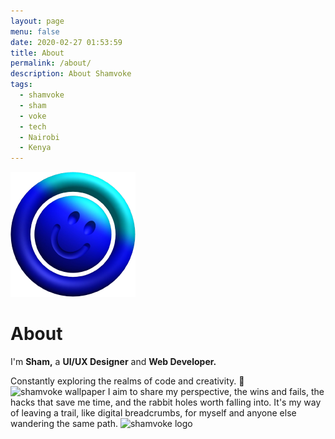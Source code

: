 ```yaml
---
layout: page
menu: false
date: 2020-02-27 01:53:59
title: About
permalink: /about/
description: About Shamvoke
tags:
  - shamvoke
  - sham
  - voke
  - tech
  - Nairobi
  - Kenya
---
```


<img class="img-rounded" src="/assets/img/uploads/profile.webp" alt="Sham Voke" width="200">

# About

I'm **Sham,** a **UI/UX Designer** and **Web Developer.** 

Constantly exploring the realms of code and creativity. 🚀
![shamvoke wallpaper](https://res.cloudinary.com/deudsgjbm/image/upload/v1756614159/shamvoke-bg_dcgdyh.jpg)
I aim to share my perspective, the wins and fails, the hacks that save me time, and the rabbit holes worth falling into. It's my way of leaving a trail, like digital breadcrumbs, for myself and anyone else wandering the same path.
![shamvoke logo](https://res.cloudinary.com/deudsgjbm/image/upload/v1756614081/shamart_poql3q.webp "Shamvoke Logo") 
